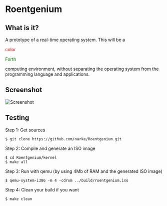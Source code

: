 Roentgenium
===========


What is it?
-----------

A prototype of a real-time operating system. 
This will be a <p style="color:red;">color</p><p style="color:green;">Forth</p> computing environment, without separating
the operating system from the programming language and applications.


Screenshot
----------
![Screenshot](https://raw.githubusercontent.com/narke/Roentgenium/master/docs/screenshots/roentgenium.gif "Roentgenium")


Testing
-------

Step 1: Get sources

	$ git clone https://github.com/narke/Roentgenium.git

Step 2: Compile and generate an ISO image

	$ cd Roentgenium/kernel
	$ make all

Step 3: Run with qemu (by using 4Mb of RAM and the generated ISO image)

	$ qemu-system-i386 -m 4 -cdrom ../build/roentgenium.iso

Step 4: Clean your build if you want

	$ make clean
